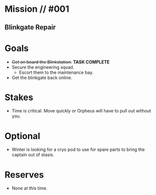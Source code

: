 # Mission // #001
## Blinkgate Repair
# Goals
- ~~Get on board the Blinkstation.~~ **TASK COMPLETE**
- Secure the engineering squad.
  - Escort them to the maintenance bay.
- Get the blinkgate back online. 

# Stakes
- Time is critical. Move quickly or Orpheus will have to pull out without you.

# Optional
- Winter is looking for a cryo pod to use for spare parts to bring the captain out of stasis.

# Reserves
- None at this time.
